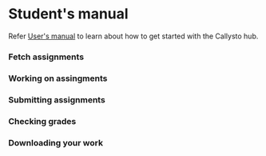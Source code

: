 
# Student's manual

Refer [User's manual](../markdown/user-manual.md) to learn about how to get started with the Callysto hub.

### Fetch assignments

### Working on assingments

### Submitting assignments

### Checking grades

### Downloading your work
